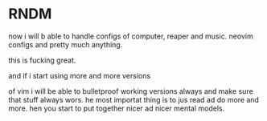 # RNDM

now i will b able to handle configs of computer,
reaper and music. neovim configs and pretty much anything.

this is fucking great.

and if i start using more and more versions

of vim i will be able to bulletproof working
versions always and make sure that stuff always
wors. he most importat thing is to jus read ad do more and
more. hen you start to put together nicer ad nicer mental
models.
